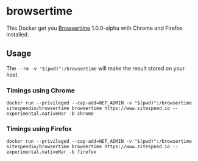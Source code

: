 # browsertime

This Docker get you [Browsertime](https://github.com/tobli/browsertime) 1.0.0-alpha with Chrome and Firefox installed.

## Usage

The ```--rm -v "$(pwd)":/browsertime``` will make the result stored on your host.

### Timings using Chrome
```
docker run --privileged --cap-add=NET_ADMIN -v "$(pwd)":/browsertime  sitespeedio/browsertime browsertime https://www.sitespeed.io --experimental.nativeHar -b chrome
```

### Timings using Firefox
```
docker run --privileged --cap-add=NET_ADMIN -v "$(pwd)":/browsertime  sitespeedio/browsertime browsertime https://www.sitespeed.io --experimental.nativeHar -b firefox
```
